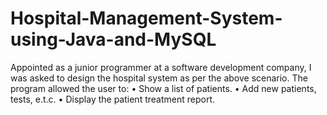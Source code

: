 # Hospital-Management-System-using-Java-and-MySQL
Appointed as a junior programmer at a software development company, I was asked to design the hospital system as per the above scenario. The program allowed the user to: • Show a list of patients. • Add new patients, tests, e.t.c. • Display the patient treatment report. 
